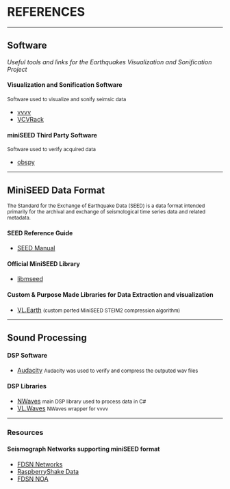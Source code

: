 # REFERENCES
***


## Software
<cite>Useful tools and links for the Earthquakes Visualization and Sonification Project</cite>


#### Visualization and Sonification Software 
<small>Software used to visualize and sonify seimsic data</small>
- [vvvv](https://visualprogramming.net/)
- [VCVRack](https://vcvrack.com/)

#### miniSEED Third Party Software
<small>Software used to verify acquired data</small>
- [obspy](https://github.com/obspy/obspy) 

***
## MiniSEED Data Format
<small>The Standard for the Exchange of Earthquake Data (SEED) is a data format intended primarily for the archival and exchange of seismological time series data and related metadata.</small>

#### SEED Reference Guide
- [SEED Manual](http://www.fdsn.org/pdf/SEEDManual_V2.4.pdf)

#### Official MiniSEED Library
- [libmseed](https://github.com/EarthScope/libmseed)

#### Custom & Purpose Made Libraries for Data Extraction and visualization
- [VL.Earth](https://github.com/cnisidis/VL.Earth) <small>(custom ported MiniSEED STEIM2 compression algorithm)</small>



***

## Sound Processing
#### DSP Software
- [Audacity](https://www.audacityteam.org/)
<small>Audacity was used to verify and compress the outputed wav files</small>
#### DSP Libraries
- [NWaves](https://github.com/ar1st0crat/NWaves)
<small>main DSP library used to process data in C#</small>
- [VL.Waves](https://github.com/cnisidis/VL.Waves) 
  <small>NWaves wrapper for vvvv</small>
***

### Resources

#### Seismograph Networks supporting miniSEED format
- [FDSN Networks](http://www.fdsn.org/networks/)
- [RaspberryShake Data](https://data.raspberryshake.org/fdsnws/)
- [FDSN NOA](http://eida.gein.noa.gr/fdsnws)


